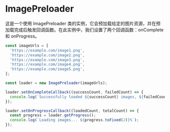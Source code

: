 # ImagePreloader

这是一个使用 ImagePreloader 类的实例，它会预加载给定的图片资源，并在预加载完成后触发回调函数。在此实例中，我们设置了两个回调函数：onComplete 和 onProgress。

```typescript
const imageUrls = [
  'https://example.com/image1.png',
  'https://example.com/image2.png',
  'https://example.com/image3.png',
  'https://example.com/image4.png',
  'https://example.com/image5.png',
];

const loader = new ImagePreloader(imageUrls);

loader.setOnCompleteCallback((successCount, failedCount) => {
  console.log(`Successfully loaded ${successCount} images, ${failedCount} images failed to load.`);
});

loader.setOnProgressCallback((loadedCount, totalCount) => {
  const progress = loader.getProgress();
  console.log(`Loading images... ${progress.toFixed(2)}%`);
});
```
